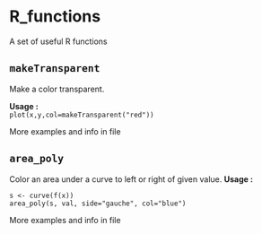 # R_functions
A set of useful R functions

## `makeTransparent`
Make a color transparent.

**Usage :**<br/>
`plot(x,y,col=makeTransparent("red"))`

More examples and info in file

## `area_poly`
Color an area under a curve to left or right of given value.
**Usage :**<br/>
```
s <- curve(f(x))
area_poly(s, val, side="gauche", col="blue")
```
More examples and info in file
